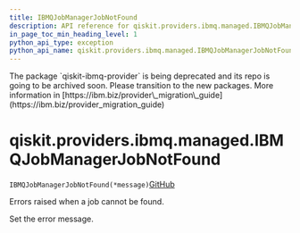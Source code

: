 ```yaml
---
title: IBMQJobManagerJobNotFound
description: API reference for qiskit.providers.ibmq.managed.IBMQJobManagerJobNotFound
in_page_toc_min_heading_level: 1
python_api_type: exception
python_api_name: qiskit.providers.ibmq.managed.IBMQJobManagerJobNotFound
---
```


<Admonition title="Warning" type="caution">
  The package `qiskit-ibmq-provider` is being deprecated and its repo is going to be archived soon. Please transition to the new packages. More information in [https://ibm.biz/provider\_migration\_guide](https://ibm.biz/provider_migration_guide)
</Admonition>

# qiskit.providers.ibmq.managed.IBMQJobManagerJobNotFound

<span id="qiskit.providers.ibmq.managed.IBMQJobManagerJobNotFound" />

`IBMQJobManagerJobNotFound(*message)`[GitHub](https://github.com/qiskit/qiskit/tree/stable/0.41/qiskit/providers/ibmq/managed/exceptions.py "view source code")

Errors raised when a job cannot be found.

Set the error message.

